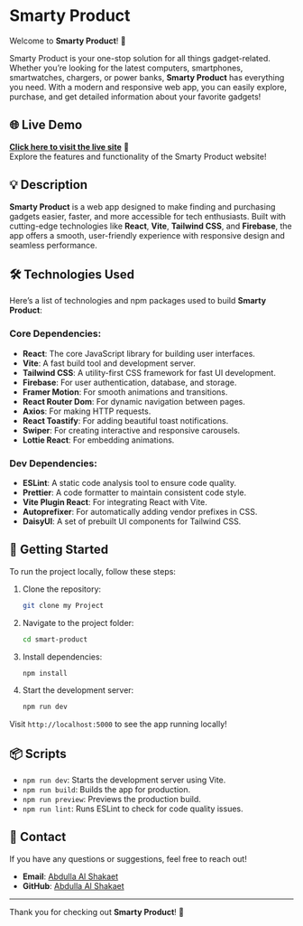 # **Smarty Product**

Welcome to **Smarty Product**! 🚀

Smarty Product is your one-stop solution for all things gadget-related. Whether you’re looking for the latest computers, smartphones, smartwatches, chargers, or power banks, **Smarty Product** has everything you need. With a modern and responsive web app, you can easily explore, purchase, and get detailed information about your favorite gadgets!

## 🌐 **Live Demo**
[**Click here to visit the live site**](#) 🚀  
Explore the features and functionality of the Smarty Product website!

## 💡 **Description**
**Smarty Product** is a web app designed to make finding and purchasing gadgets easier, faster, and more accessible for tech enthusiasts. Built with cutting-edge technologies like **React**, **Vite**, **Tailwind CSS**, and **Firebase**, the app offers a smooth, user-friendly experience with responsive design and seamless performance.

## 🛠️ **Technologies Used**

Here’s a list of technologies and npm packages used to build **Smarty Product**:

### **Core Dependencies**:
- **React**: The core JavaScript library for building user interfaces.
- **Vite**: A fast build tool and development server.
- **Tailwind CSS**: A utility-first CSS framework for fast UI development.
- **Firebase**: For user authentication, database, and storage.
- **Framer Motion**: For smooth animations and transitions.
- **React Router Dom**: For dynamic navigation between pages.
- **Axios**: For making HTTP requests.
- **React Toastify**: For adding beautiful toast notifications.
- **Swiper**: For creating interactive and responsive carousels.
- **Lottie React**: For embedding animations.

### **Dev Dependencies**:
- **ESLint**: A static code analysis tool to ensure code quality.
- **Prettier**: A code formatter to maintain consistent code style.
- **Vite Plugin React**: For integrating React with Vite.
- **Autoprefixer**: For automatically adding vendor prefixes in CSS.
- **DaisyUI**: A set of prebuilt UI components for Tailwind CSS.

## 🚀 **Getting Started**

To run the project locally, follow these steps:

1. Clone the repository:
    ```bash
    git clone my Project
    ```

2. Navigate to the project folder:
    ```bash
    cd smart-product
    ```

3. Install dependencies:
    ```bash
    npm install
    ```

4. Start the development server:
    ```bash
    npm run dev
    ```

Visit `http://localhost:5000` to see the app running locally!

## 📦 **Scripts**
- `npm run dev`: Starts the development server using Vite.
- `npm run build`: Builds the app for production.
- `npm run preview`: Previews the production build.
- `npm run lint`: Runs ESLint to check for code quality issues.

## 👥 **Contact**
If you have any questions or suggestions, feel free to reach out!

- **Email**: [Abdulla Al Shakaet](abdshakaet@gmail.com)
- **GitHub**: [Abdulla Al Shakaet](https://github.com/Shakaet)

---

Thank you for checking out **Smarty Product**! 🌟
